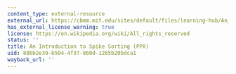 ```yaml
---
content_type: external-resource
external_url: https://cbmm.mit.edu/sites/default/files/learning-hub/An_Introduction_To_Spike_Sorting.pptx
has_external_license_warning: true
license: https://en.wikipedia.org/wiki/All_rights_reserved
status: ''
title: An Introduction to Spike Sorting (PPX)
uid: 88bb2e39-b504-4f37-860d-1265b20bdca1
wayback_url: ''
---
```

